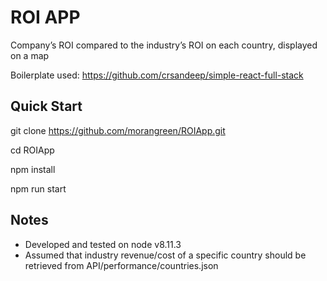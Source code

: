 # ROI APP
 
Company’s ROI compared to the industry’s ROI on each country, displayed on a map

Boilerplate used: https://github.com/crsandeep/simple-react-full-stack

## Quick Start

git clone https://github.com/morangreen/ROIApp.git

cd ROIApp

npm install

npm run start

## Notes
- Developed and tested on node v8.11.3
- Assumed that industry revenue/cost of a specific country should be retrieved from API/performance/countries.json

